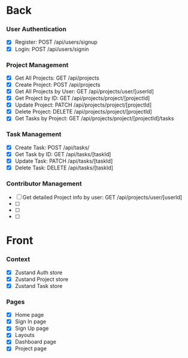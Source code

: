 # Back

### User Authentication

- [x] Register: POST /api/users/signup
- [x] Login: POST /api/users/signin

### Project Management

- [x] Get All Projects: GET /api/projects
- [x] Create Project: POST /api/projects
- [x] Get All Projects by User: GET /api/projects/user/[userId]
- [x] Get Project by ID: GET /api/projects/project/[projectId]
- [x] Update Project: PATCH /api/projects/project/[projectId]
- [x] Delete Project: DELETE /api/projects/project/[projectId]
- [x] Get Tasks by Project: GET /api/projects/project/[projectId]/tasks

### Task Management

- [x] Create Task: POST /api/tasks/
- [x] Get Task by ID: GET /api/tasks/[taskId]
- [x] Update Task: PATCH /api/tasks/[taskId]
- [x] Delete Task: DELETE /api/tasks/[taskId]

### Contributor Management

- [ ] Get detailed Project info by user: GET /api/projects/user/[userId]
- [ ] 
- [ ] 
- [ ] 

# Front

### Context

- [x] Zustand Auth store
- [x] Zustand Project store
- [x] Zustand Task store

### Pages

- [x] Home page
- [x] Sign In page
- [x] Sign Up page
- [x] Layouts
- [x] Dashboard page
- [x] Project page